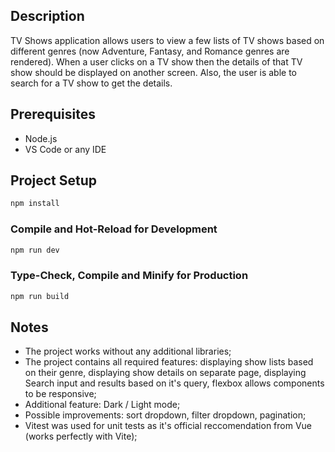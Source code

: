 ## Description
TV Shows application allows users to view a few lists of TV shows based on different genres (now Adventure, Fantasy, and Romance genres are rendered). When a user clicks on a TV show then the details of that TV show should be displayed on another screen. Also, the user is able to search for a TV show to get the details.

## Prerequisites
- Node.js
- VS Code or any IDE

## Project Setup

```sh
npm install
```

### Compile and Hot-Reload for Development

```sh
npm run dev
```

### Type-Check, Compile and Minify for Production

```sh
npm run build
```

## Notes
- The project works without any additional libraries;
- The project contains all required features: displaying show lists based on their genre, displaying show details on separate page, displaying Search input and results based on it's query, flexbox allows components to be responsive;
- Additional feature: Dark / Light mode;
- Possible improvements: sort dropdown, filter dropdown, pagination;
- Vitest was used for unit tests as it's official reccomendation from Vue (works perfectly with Vite);
